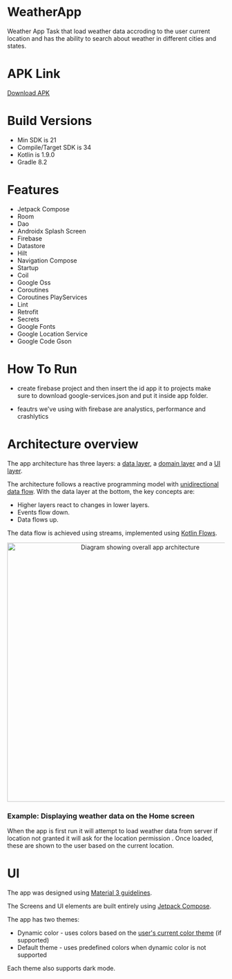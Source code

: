 # WeatherApp
Weather App Task that load weather data accroding to the user current location and has the ability to search about weather in different cities and states.

# APK Link
[Download APK](https://developer.android.com/kotlin/flow)

# Build Versions
  * Min SDK is 21
  * Compile/Target SDK is 34
  * Kotlin is 1.9.0
  * Gradle 8.2

# Features
  * Jetpack Compose
  * Room
  * Dao
  * Androidx Splash Screen
  * Firebase
  * Datastore
  * Hilt
  * Navigation Compose
  * Startup
  * Coil
  * Google Oss
  * Coroutines
  * Coroutines PlayServices
  * Lint
  * Retrofit
  * Secrets
  * Google Fonts
  * Google Location Service
  * Google Code Gson

# How To Run
  * create firebase project and then insert the id app it to projects make sure to download google-services.json and put it inside app folder.

  * feautrs we've using with firebase are analystics, performance and crashlytics

# Architecture overview
The app architecture has three layers: a [data layer](https://developer.android.com/jetpack/guide/data-layer), a [domain layer](https://developer.android.com/jetpack/guide/domain-layer) and a [UI layer](https://developer.android.com/jetpack/guide/ui-layer).

The architecture follows a reactive programming model with [unidirectional data flow](https://developer.android.com/jetpack/guide/ui-layer#udf). With the data layer at the bottom, the key concepts are:


*   Higher layers react to changes in lower layers.
*   Events flow down.
*   Data flows up.

The data flow is achieved using streams, implemented using [Kotlin Flows](https://developer.android.com/kotlin/flow).

<center>
<img src="https://i.ibb.co/CKg5CmV/architecture-1-overall.png" width="600px" alt="Diagram showing overall app architecture" />
</center>

### Example: Displaying weather data on the Home screen
When the app is first run it will attempt to load weather data from server if location not granted it will ask for the location permission . Once loaded, these are shown to the user based on the current location.


# UI
The app was designed using [Material 3 guidelines](https://m3.material.io/).

The Screens and UI elements are built entirely using [Jetpack Compose](https://developer.android.com/jetpack/compose). 

The app has two themes: 

- Dynamic color - uses colors based on the [user's current color theme](https://material.io/blog/announcing-material-you) (if supported)
- Default theme - uses predefined colors when dynamic color is not supported

Each theme also supports dark mode. 
  

